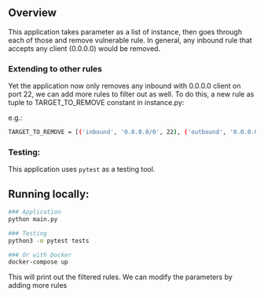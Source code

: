 ## Overview
This application takes parameter as a list of instance, then goes through each of those and remove vulnerable rule.
In general, any inbound rule that accepts any client (0.0.0.0) would be removed.

### Extending to other rules
Yet the application now only removes any inbound with 0.0.0.0 client on port 22, we can add more rules to filter out as well.
To do this, a new rule as tuple to TARGET_TO_REMOVE constant in instance.py:

e.g.:
```bash
TARGET_TO_REMOVE = [('inbound', '0.0.0.0/0', 22), ('outbound', '0.0.0.0/0', 22)]
```

### Testing:
This application uses ```pytest``` as a testing tool.

## Running locally:
```bash
### Application
python main.py

### Testing
python3 -m pytest tests

### Or with Docker
docker-compose up
```
This will print out the filtered rules.
We can modify the parameters by adding more rules


